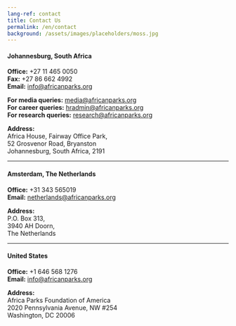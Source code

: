 ```yaml
---
lang-ref: contact
title: Contact Us
permalink: /en/contact
background: /assets/images/placeholders/moss.jpg
---
```


#### Johannesburg, South Africa
**Office:** +27 11 465 0050  
**Fax:** +27 86 662 4992  
**Email:** [info@africanparks.org](mailto:info@africanparks.org)

**For media queries:** [media@africanparks.org](mailto:media@africanparks.org)  
**For career queries:** [hradmin@africanparks.org](mailto:hradmin@africanparks.org)  
**For research queries:** [research@africanparks.org](mailto:research@africanparks.org)

**Address:**  
Africa House, Fairway Office Park,  
52 Grosvenor Road, Bryanston  
Johannesburg, South Africa, 2191

---

#### Amsterdam, The Netherlands
**Office:** +31 343 565019  
**Email:** [netherlands@africanparks.org](mailto:netherlands@africanparks.org)

**Address:**  
P.O. Box 313,  
3940 AH Doorn,  
The Netherlands

---

#### United States
**Office:** +1 646 568 1276  
**Email:** [info@africanparks.org](mailto:info@africanparks.org)

**Address:**  
Africa Parks Foundation of America  
2020 Pennsylvania Avenue, NW #254  
Washington, DC 20006
